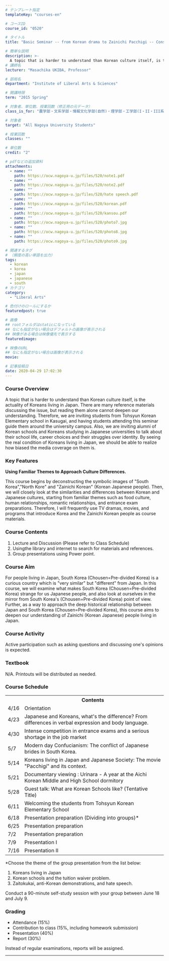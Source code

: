 ```yaml
---
# テンプレート指定
templateKey: "courses-en"

# コースID
course_id: "0520"

# タイトル
title: "Basic Seminar -- from Korean drama to Zainichi Pacchigi -- Considering Japan-Korea Relationship"

# 簡単な説明
description: >-
  A topic that is harder to understand than Korean culture itself, is the actuality of Koreans living in Japan. There are many reference materials discussing the issue, but reading the ....
# 講師名
lecturer: "Masachika UKIBA, Professor"

# 部局名
department: "Institute of Liberal Arts & Sciences"

# 開講時限
term: "2015	Spring"

# 対象者、単位数、授業回数（修正用の元データ）
class_is_for: "農学部・文系学部・情報文化学部(自然)・理学部・工学部(I・II・III系)、2単位、週2回全15回"

# 対象者
target: "All Nagoya University Students"

# 授業回数
classes: ""

# 単位数
credit: "2"

# pdfなどの追加資料
attachments:
  - name: ""
    path: https://ocw.nagoya-u.jp/files/520/note1.pdf
  - name: ""
    path: https://ocw.nagoya-u.jp/files/520/note2.pdf
  - name: ""
    path: https://ocw.nagoya-u.jp/files/520/hate speech.pdf
  - name: ""
    path: https://ocw.nagoya-u.jp/files/520/korean.pdf
  - name: ""
    path: https://ocw.nagoya-u.jp/files/520/kansou.pdf
  - name: ""
    path: https://ocw.nagoya-u.jp/files/520/photo7.jpg
  - name: ""
    path: https://ocw.nagoya-u.jp/files/520/photo8.jpg
  - name: ""
    path: https://ocw.nagoya-u.jp/files/520/photo9.jpg

# 関連するタグ
# （頻度の高い単語を出力）
tags:
  - korean
  - korea
  - japan
  - japanese
  - south
# カテゴリ
category:
  - "Liberal Arts"

# 色付けのロールにするか
featuredpost: true

# 画像
## rootフォルダはstaticになっている
## なにも指定がない場合はデフォルトの画像が表示される
## 映像がある場合は映像優先で表示する
featuredimage:

# 映像のURL
## なにも指定がない場合は画像が表示される
movie:

# 記事投稿日
date: 2020-04-29 17:02:30
---
```


### Course Overview

A topic that is harder to understand than Korean culture itself, is the actuality of Koreans living in Japan.
There are many reference materials discussing the issue, but reading them alone cannot deepen our understanding.
Therefore, we are inviting students from Tohsyun Korean Elementary school in Kasugai, and having students attending this seminar guide them around the university campus.
Also, we are inviting alumni of Korean schools and Koreans studying in Japanese universities to talk about their school life, career choices and their struggles over identity.
By seeing the real condition of Koreans living in Japan, we should be able to realize how biased the media coverage on them is.

### Key Features

**Using Familiar Themes to Approach Culture Differences.**

This course begins by deconstructing the symbolic images of "South Korea","North Kore" and "Zainichi Korean" (Korean Japanese people). Then, we will closely look at the similarities and differences between Korean and Japanese cultures, starting from familiar themes such as food culture, human relationships, romantic relationships, and entrance exam preparations. Therefore, I will frequently use TV dramas, movies, and programs that introduce Korea and the Zainichi Korean people as course materials.

### Course Contents

1. Lecture and Discussion (Please refer to Class Schedule)
2. Usingthe library and internet to search for materials and references.
3. Group presentations using Power point.

### Course Aim

For people living in Japan, South Korea (Chousen=Pre-divided Korea) is a curious country which is "very similar" but "different" from Japan. In this course, we will examine what makes South Korea (Chousen=Pre-divided Korea) strange for us Japanese people, and also look at ourselves in the mirror from South Korea's (Chousen=Pre-divided Korea) point of view. Further, as a way to approach the deep historical relationship between Japan and South Korea (Chousen=Pre-divided Korea), this course aims to deepen our understanding of Zainichi (Korean Japanese) people living in Japan.

### Course Activity

Active participation such as asking questions and discussing one's opinions is expected.

### Textbook

N/A. Printouts will be distributed as needed.

<h3>Course Schedule</h3>
<table class="basic" width="455">
<tr>
 <th width="20" class="center"></th>
 <th width="435" class="center">Contents</th>
</tr>
<tr>
 <td width="20" class="center">4/16</td>
 <td width="435">Orientation</td>
</tr>
<tr>
<td width="20" class="center">4/23</td>
 <td width="435">Japanese and Koreans, what's the difference? From differences in verbal expression and body language.</td>
</tr>
<tr>
 <td width="20" class="center">4/30</td>
 <td width="435">Intense competition in entrance exams and a serious shortage in the job market</td>
</tr>
<tr>
 <td width="20" class="center">5/7</td>
 <td width="435">Modern day Confucianism: The conflict of Japanese brides in South Korea.</td>
</tr>
<tr>
 <td width="20" class="center">5/14</td>
 <td width="435">Koreans living in Japan and Japanese Society: The movie "Pacchigi" and its context.</td>
</tr>
<tr>
 <td width="20" class="center">5/21</td>
 <td width="435">Documentary viewing : Urinara - A year at the Aichi Korean Middle and High School dormitory</td>
</tr>
<tr>
 <td width="20" class="center">5/28</td>
 <td width="435">Guest talk: What are Korean Schools like? (Tentative Title)</td>
</tr>
<tr>
 <td width="20" class="center">6/11</td>
 <td width="435">Welcoming the students from Tohsyun Korean Elementary School</td>
</tr>
<tr>
 <td width="20" class="center">6/18</td>
 <td width="435">Presentation preparation (Dividing into groups)* </td>
</tr>
<tr>
 <td width="20" class="center">6/25</td>
 <td width="435">Presentation preparation</td>
</tr>
<tr>
 <td width="20" class="center">7/2</td>
 <td width="435">Presentation preparation</td>
</tr>
<tr>
 <td width="20" class="center">7/9</td>
 <td width="435">Presentation I</td>
</tr>
<tr>
 <td width="20" class="center">7/16</td>
 <td width="435">Presentation II </td>
</tr>
</table>
<p>
*Choose the theme of the group presentation from the list below:
</p>
<ol>
<li>
Koreans living in Japan
</li>
<li>
Korean schools and the tuition waiver problem.
</li>
<li>
Zaitokukai, anti-Korean demonstrations, and hate speech.
</li>
</ol>
<p>
Conduct a 90-minute self-study session with your group between June 18 and July 9.
</p>

### Grading

- Attendance (15%)
- Contribution to class (15%, including homework submission)
- Presentation (40%)
- Report (30%)

Instead of regular examinations, reports will be assigned.

---

